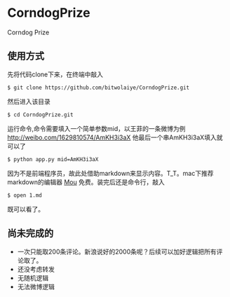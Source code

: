 CorndogPrize
============

Corndog Prize

## 使用方式

先将代码clone下来，在终端中敲入

	$ git clone https://github.com/bitwolaiye/CorndogPrize.git
	
然后进入该目录

	$ cd CorndogPrize.git
	
运行命令,命令需要填入一个简单参数mid，以王菲的一条微博为例 http://weibo.com/1629810574/AmKH3i3aX 他最后一个串AmKH3i3aX填入就可以了

	$ python app.py mid=AmKH3i3aX
	
因为不是前端程序员，故此处借助markdown来显示内容。T_T。mac下推荐markdown的编辑器 [Mou](http://mouapp.com/) 免费。装完后还是命令行，敲入

	$ open 1.md
	
既可以看了。


## 尚未完成的

* 一次只能取200条评论。新浪说好的2000条呢？后续可以加好逻辑把所有评论取了。
* 还没考虑转发
* 无随机逻辑
* 无法微博逻辑